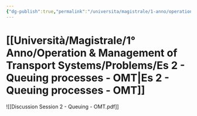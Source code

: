```yaml
---
{"dg-publish":true,"permalink":"/universita/magistrale/1-anno/operation-and-management-of-transport-systems/problems/es-2-queuing-processes-omt/"}
---
```



# [[Università/Magistrale/1° Anno/Operation & Management of Transport Systems/Problems/Es 2 - Queuing processes - OMT\|Es 2 - Queuing processes - OMT]]

![[Discussion Session 2 - Queuing - OMT.pdf]]


